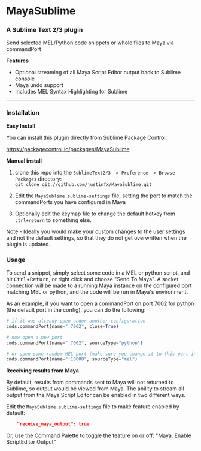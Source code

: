# MayaSublime
### A Sublime Text 2/3 plugin

Send selected MEL/Python code snippets or whole files to Maya via commandPort

**Features**

* Optional streaming of all Maya Script Editor output back to Sublime console
* Maya undo support
* Includes MEL Syntax Highlighting for Sublime

----------

### Installation

**Easy Install**

You can install this plugin directly from Sublime Package Control:

https://packagecontrol.io/packages/MayaSublime

**Manual install**

1. clone this repo into the `SublimeText2/3 -> Preference -> Browse Packages` directory:  
`git clone git://github.com/justinfx/MayaSublime.git`

2. Edit the `MayaSublime.sublime-settings` file, setting the port to match the commandPorts you have configured in Maya

3. Optionally edit the keymap file to change the default hotkey from `ctrl+return` to something else.

Note - Ideally you would make your custom changes to the user settings and not the default settings, so that they do not get overwritten when the plugin is updated.

### Usage

To send a snippet, simply select some code in a MEL or python script, and hit <kbd>Ctrl</kbd>+<kbd>Return</kbd>, or right click and choose "Send To Maya".
A socket connection will be made to a running Maya instance on the configured port matching MEL or python, and the code will be 
run in Maya's environment.

As an example, if you want to open a commandPort on port 7002 for python (the default port in the config), you can do the following:

```python
# if it was already open under another configuration
cmds.commandPort(name=":7002", close=True)

# now open a new port
cmds.commandPort(name=":7002", sourceType="python")

# or open some random MEL port (make sure you change it to this port in your config file)
cmds.commandPort(name=":10000", sourceType="mel")

```

**Receiving results from Maya**

By default, results from commands sent to Maya will not returned to Sublime, so output would be viewed from Maya.
The ability to stream all output from the Maya Script Editor can be enabled in two different ways.

Edit the `MayaSublime.sublime-settings` file to make feature enabled by default:

```json
	"receive_maya_output": true
```

Or, use the Command Palette to toggle the feature on or off: "Maya: Enable ScriptEditor Output"

